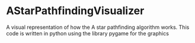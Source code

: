 # AStarPathfindingVisualizer
A visual representation of how the A star pathfinding algorithm works.
This code is written in python using the library pygame for the graphics
